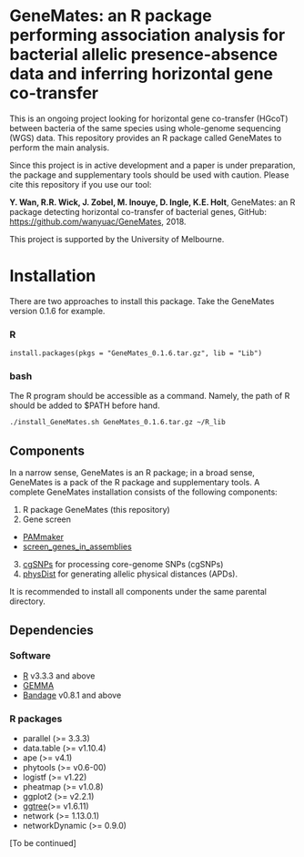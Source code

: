 # GeneMates: an R package performing association analysis for bacterial allelic presence-absence data and inferring horizontal gene co-transfer

This is an ongoing project looking for horizontal gene co-transfer (HGcoT) between bacteria of the same species using whole-genome sequencing (WGS) data. This repository provides an R package called GeneMates to perform the main analysis.

Since this project is in active development and a paper is under preparation, the package and supplementary tools should be used with caution. Please cite this repository if you use our tool:

**Y. Wan, R.R. Wick, J. Zobel, M. Inouye, D. Ingle, K.E. Holt**, GeneMates: an R package detecting horizontal co-transfer of bacterial genes, GitHub: https://github.com/wanyuac/GeneMates, 2018.

This project is supported by the University of Melbourne.

# Installation #

There are two approaches to install this package. Take the GeneMates version 0.1.6 for example.

### R ###

```
install.packages(pkgs = "GeneMates_0.1.6.tar.gz", lib = "Lib")
```

### bash ###
The R program should be accessible as a command. Namely, the path of R should be added to $PATH before hand. 

````bash
./install_GeneMates.sh GeneMates_0.1.6.tar.gz ~/R_lib
````

## Components ##

In a narrow sense, GeneMates is an R package; in a broad sense, GeneMates is a pack of the R package and supplementary tools. A complete GeneMates installation consists of the following components:  
  
1. R package GeneMates (this repository)  
2. Gene screen
  - [PAMmaker](https://github.com/wanyuac/PAMmaker "PAMmaker")
  - [screen_genes_in_assemblies](https://github.com/wanyuac/screen_genes_in_assemblies "screen_genes_in_assemblies")
3. [cgSNPs](https://github.com/wanyuac/cgSNPs "cgSNPs") for processing core-genome SNPs (cgSNPs)
4. [physDist](https://github.com/wanyuac/physDist "physDist") for generating allelic physical distances (APDs).  

It is recommended to install all components under the same parental directory.

## Dependencies ##

### Software ###

* [R](https://www.r-project.org) v3.3.3 and above
* [GEMMA](https://github.com/genetics-statistics/GEMMA)
* [Bandage](https://github.com/rrwick/Bandage) v0.8.1 and above
 
### R packages ###

* parallel (>= 3.3.3)
* data.table (>= v1.10.4)
* ape (>= v4.1)
* phytools (>= v0.6-00)
* logistf (>= v1.22)
* pheatmap (>= v1.0.8)
* ggplot2 (>= v2.2.1)
* [ggtree](https://github.com/GuangchuangYu/ggtree)(>= v1.6.11)
* network (>= 1.13.0.1)
* networkDynamic (>= 0.9.0)

[To be continued]